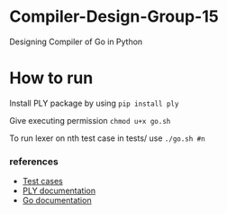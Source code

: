 # Compiler-Design-Group-15
Designing Compiler of Go in Python

# How to run

Install PLY package by using
```pip install ply```

Give executing permission
```chmod u+x go.sh```

To run lexer on nth test case in tests/ use
```./go.sh #n```

### references
- [Test cases](https://gobyexample.com/)
- [PLY documentation](https://ply.readthedocs.io/en/latest/ply.html)
- [Go documentation](https://go.dev/ref/spec)

